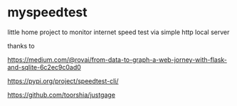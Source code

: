 # myspeedtest

little home project to monitor internet speed test via simple http local server

thanks to 

https://medium.com/@rovai/from-data-to-graph-a-web-jorney-with-flask-and-sqlite-6c2ec9c0ad0

https://pypi.org/project/speedtest-cli/

https://github.com/toorshia/justgage
